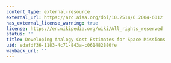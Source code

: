 ```yaml
---
content_type: external-resource
external_url: https://arc.aiaa.org/doi/10.2514/6.2004-6012
has_external_license_warning: true
license: https://en.wikipedia.org/wiki/All_rights_reserved
status: ''
title: Developing Analogy Cost Estimates for Space Missions
uid: edafdf36-1183-4c71-843a-c061482880fe
wayback_url: ''
---
```

